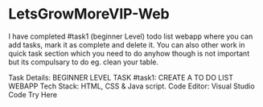 # LetsGrowMoreVIP-Web
I have completed #task1 (beginner Level) todo list webapp where you can add tasks, mark it as complete and delete it. You can also other work in quick task section which you need to do anyhow though is not important but its compulsary to do eg. clean your table.

Task Details:
BEGINNER LEVEL TASK #task1: CREATE A TO DO LIST WEBAPP Tech Stack: HTML, CSS & Java script. Code Editor: Visual Studio Code
Try Here 
